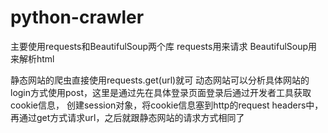 # python-crawler

主要使用requests和BeautifulSoup两个库
requests用来请求
BeautifulSoup用来解析html

静态网站的爬虫直接使用requests.get(url)就可
动态网站可以分析具体网站的login方式使用post，这里是通过先在具体登录页面登录后通过开发者工具获取cookie信息，
创建session对象，将cookie信息塞到http的request headers中，再通过get方式请求url，之后就跟静态网站的请求方式相同了
